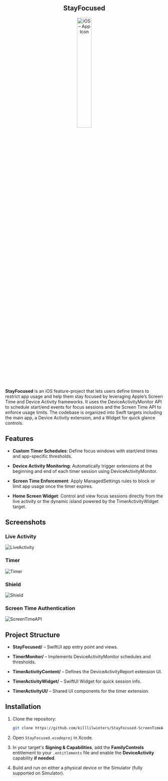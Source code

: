 
<h2 align="center">StayFocused</h2>

<div align="center">
  <img src="https://github.com/user-attachments/assets/c073aa1b-f8ef-418c-82a9-7e98a431b4a3" alt="iOS – App Icon" width="30%">
</div>


**StayFocused** is an iOS feature-project that lets users define timers to restrict app usage and help them stay focused by leveraging Apple’s Screen Time and Device Activity frameworks. It uses the DeviceActivityMonitor API to schedule start/end events for focus sessions and the Screen Time API to enforce usage limits. The codebase is organized into Swift targets including the main app, a Device Activity extension, and a Widget for quick glance controls.

## Features

-   **Custom Timer Schedules**: Define focus windows with start/end times and app-specific thresholds.
    
-   **Device Activity Monitoring**: Automatically trigger extensions at the beginning and end of each timer session using DeviceActivityMonitor.
    
-   **Screen Time Enforcement**: Apply ManagedSettings rules to block or limit app usage once the timer expires.
    
-   **Home Screen Widget**: Control and view focus sessions directly from the live activity or the dynamic island powered by the TimerActivityWidget target.
    

## Screenshots

### Live Activity

![LiveActivity](https://github.com/user-attachments/assets/2aa7c2e6-8a6f-43ff-a822-b9c10b2027c7)

### Timer

![Timer](https://github.com/user-attachments/assets/cecc1e06-ac05-414b-bff8-1f5a58e4acf4)

### Shield

![Shield](https://github.com/user-attachments/assets/ee954548-302c-4d40-a0f4-9374979ee669)

### Screen Time Authentication

![ScreenTimeAPI](https://github.com/user-attachments/assets/50366c49-6ee2-4b18-889f-ee02477b40eb)

## Project Structure

-   **StayFocused/**  – SwiftUI app entry point and views.
    
-   **TimerMonitor/**  – Implements DeviceActivityMonitor schedules and thresholds.
    
-   **TimerActivityContent/**  – Defines the DeviceActivityReport extension UI.
    
-   **TimerActivityWidget/**  – SwiftUI Widget for quick session info.
    
-   **TimerActivityUI/**  – Shared UI components for the timer extension.
    

## Installation

1.  Clone the repository:
    
    ```bash
    git clone https://github.com/killlilwinters/StayFocused-ScreenTimeAPI.git
    
    ```
    
2.  Open  `StayFocused.xcodeproj`  in Xcode.
    
3.  In your target's  **Signing & Capabilities**, add the  **FamilyControls**  entitlement to your  `.entitlements`  file and enable the  **DeviceActivity**  capability **if needed**.
    
4.  Build and run on either a physical device or the Simulator (fully supported on Simulator).
